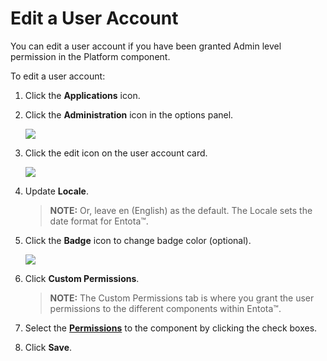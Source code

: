 # Edit a User Account

You can edit a user account if you have been granted Admin level
permission in the Platform component.

To edit a user account:

1.  Click the **Applications** icon.

2.  Click the **Administration** icon in the options panel.
    
    ![](Resources/Images/Add%20a%20User%20to%20the%20IGC.png)

3.  Click the edit icon on the user account card.
    
    ![](Resources/Images/Edit%20a%20User%20Account.png)

4.  Update **Locale**.
    
    >**NOTE:** Or, leave en (English) as the default. The Locale sets the
    date format for Entota™.

5.  Click the **Badge** icon to change badge color (optional).
    
    ![](Resources/Images/badge_color_pick.png)

6.  Click **Custom Permissions**.
    
    >**NOTE:** The Custom Permissions tab is where you grant the user
    permissions to the different components within Entota™.

7.  Select the **[Permissions](Popup%20Permissions.md)** to the
    component by clicking the check boxes.

8.  Click **Save**.
